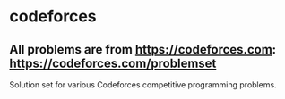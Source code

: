 # codeforces
## **All problems are from https://codeforces.com:** https://codeforces.com/problemset
Solution set for various Codeforces competitive programming problems.
